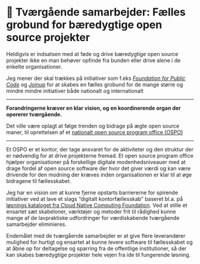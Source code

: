 # 🤝 Tværgående samarbejder: Fælles grobund for bæredygtige open source projekter
Heldigvis er indsatsen med at føde og drive bæredygtige open source projekter ikke en man behøver opfinde fra bunden eller drive alene i de enkelte organisationer.

Jeg mener der skal trækkes på initiativer som f.eks *[Foundation for Public Code](https://publiccode.net/)* og *[Joinup](https://joinup.ec.europa.eu/collection/joinup/about)* for at skabes en fælles grobund for de mange større og mindre mindre initiativer både nationalt og internationalt


---

**Forandringerne kræver en klar vision, og en koordinerende organ der opererer tværgående.**

Det ville være oplagt at følge trenden og bidrage på ægte open source maner, til oprettelsen af et [nationalt open source program office (OSPO)](https://blog.opensource.org/what-is-an-open-source-program-office-and-why-you-should-have-one/)

---

Et OSPO er et kontor, der tage ansvaret for de aktiviteter og den struktur der er nødvendig for at drive projekterne fremad. Et open source program office hjælper organisationer på forskellige digitale modenhedsniveauer med at drage fordel af open source software der hvor det giver værdi og kan være drivende for den modning der kræves inden organisationen er klar til at øge bidragene til fællesskabet. 

Jeg har en vision om at kunne fjerne opstarts barriererne for spirende initiativer ved at lave et slags “digitalt kontorfællesskab” baseret bl.a. på [løsnings kataloget fra Cloud Native Computing Foundation](https://www.cncf.io/projects/). Ved at stille et ensartet sæt skabeloner, værktøjer og metoder frit til rådighed kunne mange af de lavpraktiske udfordringer for værdiskabende tværgående samarbejder eliminieres.

Endemålet med de tværgående samarbejder er at give flere leverandører mulighed for hurtigt og ensartet at kunne levere software til fællesskabet og at åbne op for deltagelse og sparring fra de offentlige institutioner, så der kan skabes bæredygtige projekter hele vejen fra ide til fungerende løsning.
